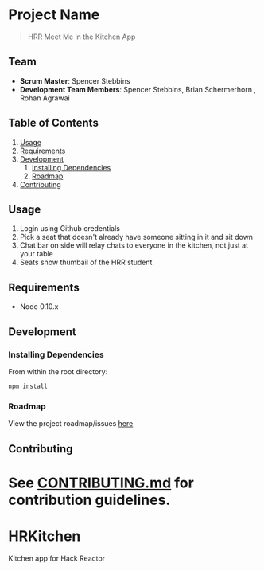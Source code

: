 
# Project Name

> HRR Meet Me in the Kitchen App

## Team

  - __Scrum Master__: Spencer Stebbins
  - __Development Team Members__: Spencer Stebbins, Brian Schermerhorn , Rohan Agrawai

## Table of Contents

1. [Usage](#Usage)
1. [Requirements](#requirements)
1. [Development](#development)
    1. [Installing Dependencies](#installing-dependencies)
    1. [Roadmap](#roadmap)
1. [Contributing](#contributing)

## Usage

1. Login using Github credentials
2. Pick a seat that doesn't already have someone sitting in it and sit down
3. Chat bar on side will relay chats to everyone in the kitchen, not just at your table
4. Seats show thumbail of the HRR student

## Requirements

- Node 0.10.x

## Development

### Installing Dependencies

From within the root directory:

    npm install

### Roadmap

View the project roadmap/issues [here](https://waffle.io/kitchencooks/kitchencooks "KitchenCooks Roadmap/Issues")


## Contributing

See [CONTRIBUTING.md](CONTRIBUTING.md) for contribution guidelines.
=======
HRKitchen
=========

Kitchen app for Hack Reactor


